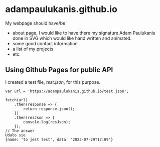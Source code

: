 # adampaulukanis.github.io

My webpage should have/be:

- about page, I would like to have there my signature Adam Paulukanis done in
  SVG which would like hand written and animated.
- some good contact information
- a list of my projects
- etc.

## Using Github Pages for public API

I created a test file, *test.json*, for this purpose.

```
var url = 'https://adampaulukanis.github.io/test.json';

fetch(url)
    .then(response => {
        return response.json();
    })
    .then(resJson => {
        console.log(resJson);
    });
// The answer
Udało sie
{name: 'to jest test', data: '2023-07-29T17:09'}
```
